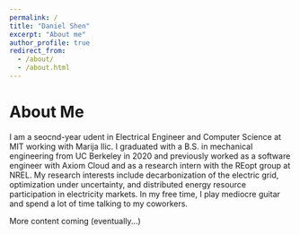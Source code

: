 ```yaml
---
permalink: /
title: "Daniel Shen"
excerpt: "About me"
author_profile: true
redirect_from:
  - /about/
  - /about.html
---
```


About Me
========

I am a seocnd-year udent in Electrical Engineer and Computer Science at MIT working with Marija Ilic. I
graduated with a B.S. in mechanical engineering from UC Berkeley in 2020 and
previously worked as a software engineer with Axiom Cloud and as a research
intern with the REopt group at NREL. My research interests include
decarbonization of the electric grid, optimization under uncertainty, and
distributed energy resource participation in electricity markets. In my free
time, I play mediocre guitar and spend a lot of time talking to my coworkers.

More content coming (eventually...)
